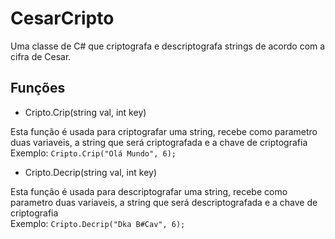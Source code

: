 # CesarCripto
Uma classe de C# que criptografa e descriptografa strings de acordo com a cifra de Cesar.

## Funções

* Cripto.Crip(string val, int key)

Esta função é usada para criptografar uma string, recebe como parametro duas variaveis, a string que será criptografada e a chave de criptografia <br/>
Exemplo: `Cripto.Crip("Olá Mundo", 6);`

* Cripto.Decrip(string val, int key)

Esta função é usada para descriptografar uma string, recebe como parametro duas variaveis, a string que será descriptografada e a chave de criptografia <br/>
Exemplo: `Cripto.Decrip("Dka B#Cav", 6);`




